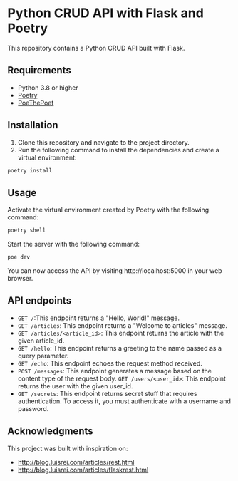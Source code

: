 # Python CRUD API with Flask and Poetry

This repository contains a Python CRUD API built with Flask.

## Requirements

- Python 3.8 or higher
- [Poetry](https://python-poetry.org/)
- [PoeThePoet](https://pypi.org/project/poethepoet/)

## Installation

1. Clone this repository and navigate to the project directory.
2. Run the following command to install the dependencies and create a virtual environment:

```bash
poetry install
```

## Usage

Activate the virtual environment created by Poetry with the following command:

```bash
poetry shell
```

Start the server with the following command:

```bash
poe dev
```

You can now access the API by visiting http://localhost:5000 in your web browser.

## API endpoints

- `GET /`:This endpoint returns a "Hello, World!" message.
- `GET /articles`: This endpoint returns a "Welcome to articles" message.
- `GET /articles/<article_id>`: This endpoint returns the article with the given article_id.
- `GET /hello`: This endpoint returns a greeting to the name passed as a query parameter.
- `GET /echo`: This endpoint echoes the request method received.
- `POST /messages`: This endpoint generates a message based on the content type of the request body.
  `GET /users/<user_id>`: This endpoint returns the user with the given user_id.
- `GET /secrets`: This endpoint returns secret stuff that requires authentication. To access it, you must authenticate with a username and password.

## Acknowledgments

This project was built with inspiration on:

- http://blog.luisrei.com/articles/rest.html
- http://blog.luisrei.com/articles/flaskrest.html
